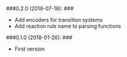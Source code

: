 ###0.2.0 (2018-07-16): ###

* Add encoders for transition systems
* Add reaction rule name to parsing functions

###0.1.0 (2018-01-26): ###

* First version
